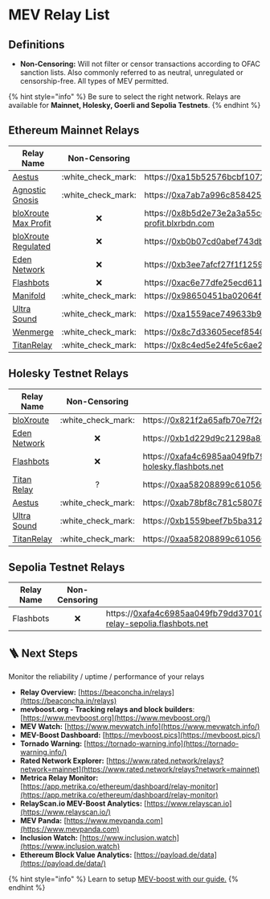 # MEV Relay List

## Definitions

* **Non-Censoring:** Will not filter or censor transactions according to OFAC sanction lists. Also commonly referred to as neutral, unregulated or censorship-free. All types of MEV permitted.

{% hint style="info" %}
Be sure to select the right network. Relays are available for **Mainnet, Holesky, Goerli and Sepolia Testnets**.
{% endhint %}

## Ethereum Mainnet Relays

| Relay Name                                                                                                |     Non-Censoring    | URL                                                                                                                                         |
| --------------------------------------------------------------------------------------------------------- | :------------------: | ------------------------------------------------------------------------------------------------------------------------------------------- |
| [Aestus](https://aestus.live)                                                                             | :white\_check\_mark: | https://0xa15b52576bcbf1072f4a011c0f99f9fb6c66f3e1ff321f11f461d15e31b1cb359caa092c71bbded0bae5b5ea401aab7e@aestus.live                      |
| [Agnostic Gnosis](https://agnostic-relay.net)                                                             | :white\_check\_mark: | https://0xa7ab7a996c8584251c8f925da3170bdfd6ebc75d50f5ddc4050a6fdc77f2a3b5fce2cc750d0865e05d7228af97d69561@agnostic-relay.net               |
| [bloXroute Max Profit](https://docs.bloxroute.com/the-merge-eth2.0/mev-relay-instructions-for-validators) |          :x:         | https://0x8b5d2e73e2a3a55c6c87b8b6eb92e0149a125c852751db1422fa951e42a09b82c142c3ea98d0d9930b056a3bc9896b8f@bloxroute.max-profit.blxrbdn.com |
| [bloXroute Regulated](https://docs.bloxroute.com/the-merge-eth2.0/mev-relay-instructions-for-validators)  |          :x:         | https://0xb0b07cd0abef743db4260b0ed50619cf6ad4d82064cb4fbec9d3ec530f7c5e6793d9f286c4e082c0244ffb9f2658fe88@bloxroute.regulated.blxrbdn.com  |
| [Eden Network](https://v2.docs.edennetwork.io/eden-relay/validators/mev-boost)                            |          :x:         | https://0xb3ee7afcf27f1f1259ac1787876318c6584ee353097a50ed84f51a1f21a323b3736f271a895c7ce918c038e4265918be@relay.edennetwork.io             |
| [Flashbots](https://boost.flashbots.net)                                                                  |          :x:         | https://0xac6e77dfe25ecd6110b8e780608cce0dab71fdd5ebea22a16c0205200f2f8e2e3ad3b71d3499c54ad14d6c21b41a37ae@boost-relay.flashbots.net        |
| [Manifold](https://mainnet-relay.securerpc.com)                                                           | :white\_check\_mark: | https://0x98650451ba02064f7b000f5768cf0cf4d4e492317d82871bdc87ef841a0743f69f0f1eea11168503240ac35d101c9135@mainnet-relay.securerpc.com      |
| [Ultra Sound](https://relay.ultrasound.money)                                                             | :white\_check\_mark: | https://0xa1559ace749633b997cb3fdacffb890aeebdb0f5a3b6aaa7eeeaf1a38af0a8fe88b9e4b1f61f236d2e64d95733327a62@relay.ultrasound.money           |
| [Wenmerge](https://relay.wenmerge.com)                                                                    | :white\_check\_mark: | https://0x8c7d33605ecef85403f8b7289c8058f440cbb6bf72b055dfe2f3e2c6695b6a1ea5a9cd0eb3a7982927a463feb4c3dae2@relay.wenmerge.com               |
| [TitanRelay](https://titanrelay.xyz)                                                                      | :white\_check\_mark: | https://0x8c4ed5e24fe5c6ae21018437bde147693f68cda427cd1122cf20819c30eda7ed74f72dece09bb313f2a1855595ab677d@titanrelay.xyz                   |

## Holesky Testnet Relays

| Relay Name                                     |     Non-Censoring    | URL                                                                                                                                          |
| ---------------------------------------------- | :------------------: | -------------------------------------------------------------------------------------------------------------------------------------------- |
| [bloXroute](https://bloxroute.com)             | :white\_check\_mark: | https://0x821f2a65afb70e7f2e820a925a9b4c80a159620582c1766b1b09729fec178b11ea22abb3a51f07b288be815a1a2ff516@bloxroute.holesky.blxrbdn.com     |
| [Eden Network](https://v2.docs.edennetwork.io) |          :x:         | https://0xb1d229d9c21298a87846c7022ebeef277dfc321fe674fa45312e20b5b6c400bfde9383f801848d7837ed5fc449083a12@relay-holesky.edennetwork.io      |
| [Flashbots](https://www.flashbots.net)         |          :x:         | https://0xafa4c6985aa049fb79dd37010438cfebeb0f2bd42b115b89dd678dab0670c1de38da0c4e9138c9290a398ecd9a0b3110@boost-relay-holesky.flashbots.net |
| [Titan Relay](http://titanrelay.xyz/)          |           ?          | https://0xaa58208899c6105603b74396734a6263cc7d947f444f396a90f7b7d3e65d102aec7e5e5291b27e08d02c50a050825c2f@holesky.titanrelay.xyz            |
| [Aestus](https://aestus.live)                  | :white\_check\_mark: | https://0xab78bf8c781c58078c3beb5710c57940874dd96aef2835e7742c866b4c7c0406754376c2c8285a36c630346aa5c5f833@holesky.aestus.live               |
| [Ultra Sound](https://relay.ultrasound.money)  | :white\_check\_mark: | https://0xb1559beef7b5ba3127485bbbb090362d9f497ba64e177ee2c8e7db74746306efad687f2cf8574e38d70067d40ef136dc@relay-stag.ultrasound.money       |
| [TitanRelay](https://titanrelay.xyz)           | :white\_check\_mark: | https://0xaa58208899c6105603b74396734a6263cc7d947f444f396a90f7b7d3e65d102aec7e5e5291b27e08d02c50a050825c2f@holesky.titanrelay.xyz            |

## Sepolia Testnet Relays

| Relay Name | Non-Censoring | URL                                                                                                                                          |
| ---------- | :-----------: | -------------------------------------------------------------------------------------------------------------------------------------------- |
| Flashbots  |      :x:      | https://0xafa4c6985aa049fb79dd37010438cfebeb0f2bd42b115b89dd678dab0670c1de38da0c4e9138c9290a398ecd9a0b3110@boost-relay-sepolia.flashbots.net |

## :ladder: Next Steps

Monitor the reliability / uptime / performance of your relays

* **Relay Overview:** [https://beaconcha.in/relays](https://beaconcha.in/relays)
* **mevboost.org - Tracking relays and block builders**: [https://www.mevboost.org](https://www.mevboost.org/)
* **MEV Watch:** [https://www.mevwatch.info](https://www.mevwatch.info/)
* **MEV-Boost Dashboard:** [https://mevboost.pics](https://mevboost.pics/)
* **Tornado Warning:** [https://tornado-warning.info](https://tornado-warning.info/)
* **Rated Network Explorer:** [https://www.rated.network/relays?network=mainnet](https://www.rated.network/relays?network=mainnet)
* **Metrica Relay Monitor:** [https://app.metrika.co/ethereum/dashboard/relay-monitor](https://app.metrika.co/ethereum/dashboard/relay-monitor)
* **RelayScan.io MEV-Boost Analytics:** [https://www.relayscan.io](https://www.relayscan.io/)
* **MEV Panda:** [https://www.mevpanda.com](https://www.mevpanda.com)
* **Inclusion Watch:** [https://www.inclusion.watch](https://www.inclusion.watch)
* **Ethereum Block Value Analytics:** [https://payload.de/data](https://payload.de/data/)

{% hint style="info" %}
Learn to setup [MEV-boost with our guide.](./)
{% endhint %}
